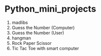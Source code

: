 # Python_mini_projects
1. madlibs
2. Guess the Number (Computer)
3. Guess the Number (User)
4. hangman
5. Rock Paper Scissor
6. Tic Tac Toe with smart computer 